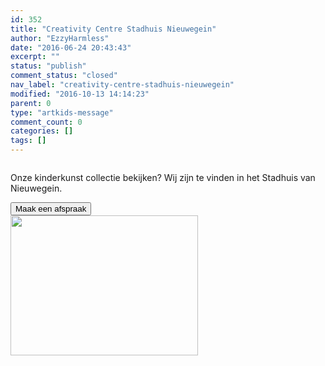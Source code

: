 ```yaml
---
id: 352
title: "Creativity Centre Stadhuis Nieuwegein"
author: "EzzyHarmless"
date: "2016-06-24 20:43:43"
excerpt: ""
status: "publish"
comment_status: "closed"
nav_label: "creativity-centre-stadhuis-nieuwegein"
modified: "2016-10-13 14:14:23"
parent: 0
type: "artkids-message"
comment_count: 0
categories: []
tags: []
---
```


<div class="column">
<p class="lead">Onze kinderkunst collectie bekijken? Wij zijn te vinden in het Stadhuis van Nieuwegein.</p>
<button class="button is-light" type="button"><span class="fa fa-phone"> </span> Maak een afspraak</button>

</div>
<div class="column"><a href="//www.artkidsfoundation.org/app/uploads/2016/06/IMG_1886.jpg"><img class="img-responsive" src="//www.artkidsfoundation.org/app/uploads/2016/06/IMG_1886-300x224.jpg" width="300" height="224" /></a></div>